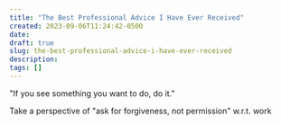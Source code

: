 ```yaml
---
title: "The Best Professional Advice I Have Ever Received"
created: 2023-09-06T11:24:42-0500
date: 
draft: true
slug: the-best-professional-advice-i-have-ever-received
description: 
tags: []
---
```


"If you see something you want to do, do it."

Take a perspective of "ask for forgiveness, not permission" w.r.t. work
